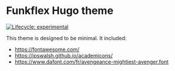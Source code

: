 # Funkflex Hugo theme 
[![Lifecycle: experimental](https://img.shields.io/badge/lifecycle-experimental-orange.svg)](https://www.tidyverse.org/lifecycle/#experimental)


This theme is designed to be minimal. It included:

- https://fontawesome.com/
- https://jpswalsh.github.io/academicons/
- https://www.dafont.com/fr/avengeance-mightiest-avenger.font

